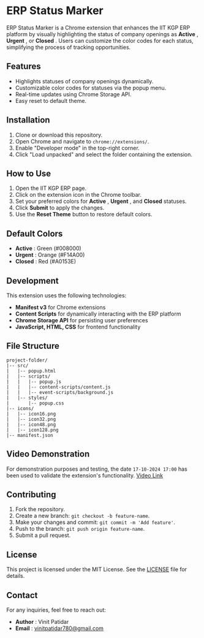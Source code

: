 # ERP Status Marker

ERP Status Marker is a Chrome extension that enhances the IIT KGP ERP platform by visually highlighting the status of company openings as **Active** , **Urgent** , or **Closed** . Users can customize the color codes for each status, simplifying the process of tracking opportunities.

## Features

- Highlights statuses of company openings dynamically.
- Customizable color codes for statuses via the popup menu.
- Real-time updates using Chrome Storage API.
- Easy reset to default theme.

## Installation

1. Clone or download this repository.
2. Open Chrome and navigate to `chrome://extensions/`.
3. Enable "Developer mode" in the top-right corner.
4. Click "Load unpacked" and select the folder containing the extension.

## How to Use

1. Open the IIT KGP ERP page.
2. Click on the extension icon in the Chrome toolbar.
3. Set your preferred colors for **Active** , **Urgent** , and **Closed** statuses.
4. Click **Submit** to apply the changes.
5. Use the **Reset Theme** button to restore default colors.

## Default Colors

- **Active** : Green (#008000)
- **Urgent** : Orange (#F14A00)
- **Closed** : Red (#A0153E)

## Development

This extension uses the following technologies:

- **Manifest v3** for Chrome extensions
- **Content Scripts** for dynamically interacting with the ERP platform
- **Chrome Storage API** for persisting user preferences
- **JavaScript, HTML, CSS** for frontend functionality

## File Structure

```
project-folder/
|-- src/
|   |-- popup.html
|   |-- scripts/
|   |   |-- popup.js
|   |   |-- content-scripts/content.js
|   |   |-- event-scripts/background.js
|   |-- styles/
|       |-- popup.css
|-- icons/
|   |-- icon16.png
|   |-- icon32.png
|   |-- icon48.png
|   |-- icon128.png
|-- manifest.json
```

## Video Demonstration
For demonstration purposes and testing, the date `17-10-2024 17:00` has been used to validate the extension's functionality.
[Video Link](https://github.com/user-attachments/assets/251fd2bb-5a6a-449b-972e-a1e69fa7c9c2)

## Contributing

1. Fork the repository.
2. Create a new branch: `git checkout -b feature-name`.
3. Make your changes and commit: `git commit -m 'Add feature'`.
4. Push to the branch: `git push origin feature-name`.
5. Submit a pull request.

## License

This project is licensed under the MIT License. See the [LICENSE](https://github.com/vinit-patidar-03/status-marker/blob/master/LICENSE) file for details.

## Contact

For any inquiries, feel free to reach out:

- **Author** : Vinit Patidar
- **Email** : [vinitpatidar780@gmail.com](mailto:vinitpatidar780@gmail.com)
